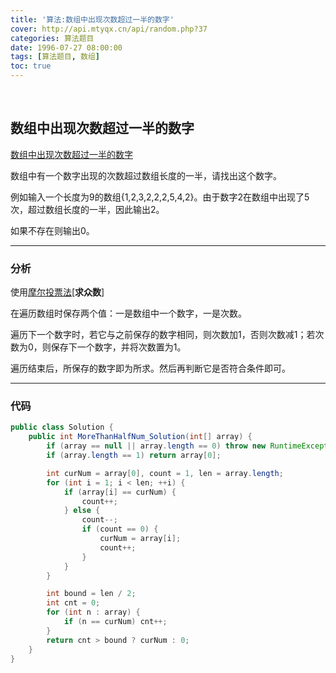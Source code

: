 ```yaml
---
title: '算法:数组中出现次数超过一半的数字'
cover: http://api.mtyqx.cn/api/random.php?37
categories: 算法题目
date: 1996-07-27 08:00:00
tags: [算法题目, 数组]
toc: true
---
```


<br/>

<!--more-->

## 数组中出现次数超过一半的数字

[数组中出现次数超过一半的数字](https://www.nowcoder.com/practice/e8a1b01a2df14cb2b228b30ee6a92163?tpId=13&tqId=11181&tPage=2&rp=1&ru=%2Fta%2Fcoding-interviews&qru=%2Fta%2Fcoding-interviews%2Fquestion-ranking)

数组中有一个数字出现的次数超过数组长度的一半，请找出这个数字。

例如输入一个长度为9的数组{1,2,3,2,2,2,5,4,2}。由于数字2在数组中出现了5次，超过数组长度的一半，因此输出2。

如果不存在则输出0。

****

### 分析

使用[摩尔投票法](https://blog.csdn.net/happyeveryday62/article/details/104136295)[**求众数**]

在遍历数组时保存两个值：一是数组中一个数字，一是次数。

遍历下一个数字时，若它与之前保存的数字相同，则次数加1，否则次数减1；若次数为0，则保存下一个数字，并将次数置为1。

遍历结束后，所保存的数字即为所求。然后再判断它是否符合条件即可。 

****

### 代码

```java
public class Solution {
    public int MoreThanHalfNum_Solution(int[] array) {
        if (array == null || array.length == 0) throw new RuntimeException("Invalid parameter");
        if (array.length == 1) return array[0];

        int curNum = array[0], count = 1, len = array.length;
        for (int i = 1; i < len; ++i) {
            if (array[i] == curNum) {
                count++;
            } else {
                count--;
                if (count == 0) {
                    curNum = array[i];
                    count++;
                }
            }
        }

        int bound = len / 2;
        int cnt = 0;
        for (int n : array) {
            if (n == curNum) cnt++;
        }
        return cnt > bound ? curNum : 0;
    }
}
```

